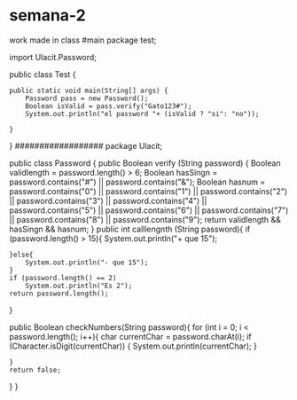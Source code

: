 # semana-2
work made in class
#main
package test;

import Ulacit.Password;

public class Test {


    public static void main(String[] args) {
        Password pass = new Password();
        Boolean isValid = pass.verify("Gato123#");
        System.out.println("el password "+ (isValid ? "si": "no"));

    }
    
}
##################
package Ulacit;

public class Password {
public Boolean verify (String password) {
    Boolean validlength = password.length() > 6;
    Boolean hasSingn = password.contains("#") || password.contains("&");
    Boolean hasnum = password.contains("0") || password.contains("1") || password.contains("2") || password.contains("3") || password.contains("4") || password.contains("5") || password.contains("6") || password.contains("7") || password.contains("8") || password.contains("9");
    return validlength && hasSingn && hasnum;
}
public int calllengnth (String password){
    if (password.length() > 15){
        System.out.println("+ que 15");
        
    }else{
        System.out.println("- que 15");
    }
    if (password.length() == 2)
        System.out.println("Es 2");
    return password.length();
    
}

public Boolean checkNumbers(String password){
    for (int i = 0; i < password.length(); i++){
       char currentChar = password.charAt(i);
       if (Character.isDigit(currentChar)) {
           System.out.println(currentChar);
       }
       
    }
    return false;
}
}
